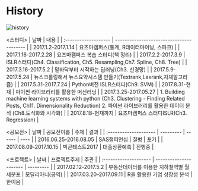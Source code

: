# History

![history](http://postfiles4.naver.net/MjAxNzA5MDZfNTMg/MDAxNTA0Njg3NzA4Nzk5.HEMmGIlqRzZiiK3Ardb8b9X9brQEH7OYS6YBgptcrSYg.uP164Ency7pQIZXdaBWBD5ItR3399P8CCYAeVA8-edog.PNG.o_oaill/History.png?type=w1)


<스터디>
| 날짜                   | 내용                                       |
| :------------------- | ---------------------------------------- |
| 2017.1.2-2017.1.14   | 요즈마캠퍼스(통계, R데이터마이닝, 스파크)                 |
| 2017.1.16-2017.2.28  | 요즈마캠퍼스 복습 스터디(책 정리)                      |
| 2017.2.2-2017.3.9    | ISLR스터디(Ch4. Classification, Ch5. Resampling,Ch7. Spline, Ch8. Tree) |
| 2017.3.16-2017.5.2   | 밑바닥부터 시작하는 딥러닝(Ch3. 신경망)                 |
| 2017.5.9-2017.5.24   | 뉴스크롤링해서 뉴스요약시스템 만들기(Textrank,Laxrank,자체알고리즘) |
| 2017.5.31-2017.7.24  | Python버전 ISLR스터디(Ch9. SVM)               |
| 2017.8.31-현재         | 파이썬 라이브러리를 활용한 머신러닝                      |
| 2017.3.25-2017.05.27 | 1. Building machine learning systems with python (Ch3. Clustering - Finding Related Posts, Ch11. Dimensionality Reduction)  2. 파이썬 라이브러리를 활용한 데이터 분석 (Ch8.도식화와 시각화) |
| 2017.8.18-현재까지       | 요즈마캠퍼스 스터디ISLR(Ch3. Regression)          |


<공모전>
| 날짜                    | 공모전이름     | 주제     | 결과   |
| :-------------------- | --------- | ------ | ---- |
| 2016.06.25-2016.08.05 | SAS챔피언십   | 질병     | 포기   |
| 2017.08.09-2017.10.15 | 빅콘테스트2017 | 대출상환예측 | 진행중  |

<프로젝트>
| 날짜                    | 프로젝트주제                 | 주관        |
| :-------------------- | ---------------------- | --------- |
| 2017.02.12-2017.5.2   | 부동산데이터를 이용한 지하철역별 월세분포 | 모딜리아니(공익) |
| 2017.03.20-2017.09.11 | R을 활용한 기업 성장성 분석       | 한이음       |
